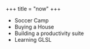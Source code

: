 +++
title = "now"
+++
* Soccer Camp
* Buying a House
* Building a productivity suite
* Learning GLSL
